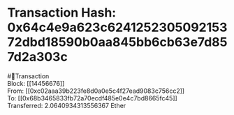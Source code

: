 
Transaction Hash: 0x64c4e9a623c624125230509215372dbd18590b0aa845bb6cb63e7d857d2a303c
====================================================================================
  
#💸Transaction  
Block: [[14456676]]  
From: [[0xc02aaa39b223fe8d0a0e5c4f27ead9083c756cc2]]  
To: [[0x68b3465833fb72a70ecdf485e0e4c7bd8665fc45]]  
Transferred: 2.0640934313556367 Ether